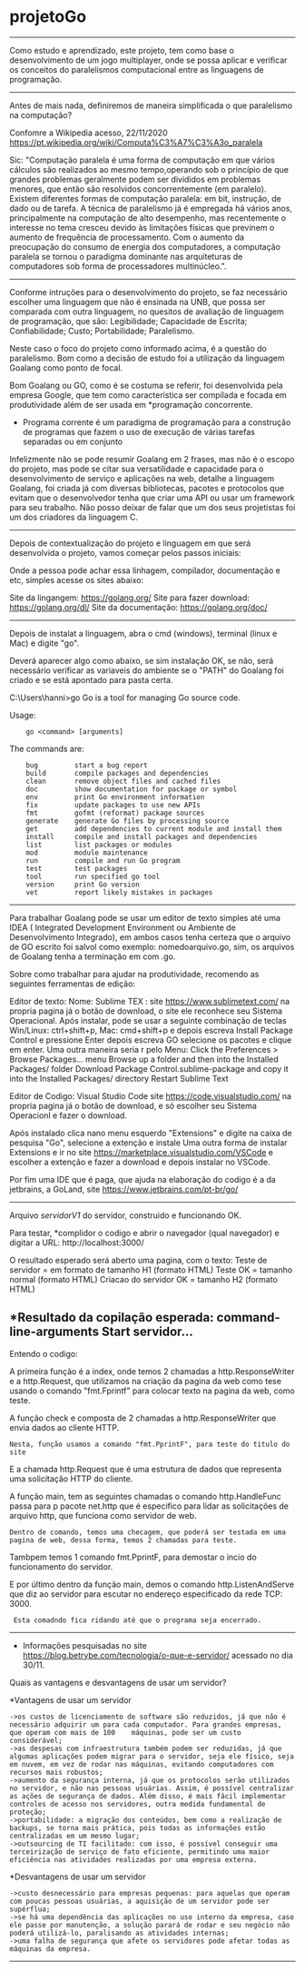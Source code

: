 # projetoGo
----------------------------------------------------------------------------------------------------------------------
Como estudo e aprendizado, este projeto, tem como base o desenvolvimento de um jogo multiplayer, onde se possa aplicar e verificar os conceitos do paralelismos computacional entre as linguagens de programação.

----------------------------------------------------------------------------------------------------------------------

Antes de mais nada, definiremos de maneira simplificada o que paralelismo na computação?

Confomre a Wikipedia acesso, 22/11/2020 <https://pt.wikipedia.org/wiki/Computa%C3%A7%C3%A3o_paralela>

Sic: "Computação paralela é uma forma de computação em que vários cálculos são realizados ao mesmo tempo,operando sob o princípio de que grandes problemas geralmente podem ser divididos em problemas menores, que então são resolvidos concorrentemente (em paralelo). Existem diferentes formas de computação paralela: em bit, instrução, de dado ou de tarefa. A técnica de paralelismo já é empregada há vários anos, principalmente na computação de alto desempenho, mas recentemente o interesse no tema cresceu devido às limitações físicas que previnem o aumento de frequência de processamento. Com o aumento da preocupação do consumo de energia dos computadores, a computação paralela se tornou o paradigma dominante nas arquiteturas de computadores sob forma de processadores multinúcleo.".

-----------------------------------------------------------------------------------------------------------------------
Conforme intruções para o desenvolvimento do projeto, se faz necessário escolher uma linguagem que não é ensinada na UNB, que possa ser comparada com outra linguagem, no quesitos de avaliação de linguagem de programação, que são: 
Legibilidade;
Capacidade de Escrita;
Confiabilidade; 
Custo;
Portabilidade; 
Paralelismo.

Neste caso o foco do projeto como informado acima, é a questão do paralelismo. Bom como a decisão de estudo foi a utilização da linguagem Goalang como ponto de focal.

Bom Goalang ou GO, como é se costuma se referir, foi desenvolvida pela empresa Google, que tem como característica ser compilada e focada em produtividade além de ser usada em *programação concorrente.

* Programa corrente é um paradigma de programação para a construção de programas que fazem o uso de execução de várias tarefas separadas ou em conjunto

Infelizmente não se pode resumir Goalang em 2 frases, mas não é o escopo do projeto, mas pode se citar sua versatilidade e capacidade para o desenvolvimento de serviço e aplicações na web, detalhe a linguagem Goalang, foi criada já com diversas bibliotecas, pacotes e protocolos que evitam que o desenvolvedor tenha que criar uma API ou usar um framework para seu trabalho. Não posso deixar de falar que um dos seus projetistas foi um dos criadores da linguagem C.

-----------------------------------------------------------------------------------------------------------------------
Depois de contextualização do projeto e linguagem em que será desenvolvida o projeto, vamos começar pelos passos iniciais:

Onde a pessoa pode achar essa linhagem, compilador, documentação e etc, simples acesse os sites abaixo:

Site da lingangem: https://golang.org/
Site para fazer download: https://golang.org/dl/
Site da documentação: https://golang.org/doc/

------------------------------------------------------------------------------------------------------------------------
 Depois de instalat a linguagem, abra o cmd (windows), terminal (linux e Mac) e digite "go".
 
 Deverá aparecer algo como abaixo, se sim instalação OK, se não, será necessário verificar as variaveis do ambiente se o "PATH" do Goalang foi criado e se está apontado para pasta certa.
 
 C:\Users\hanni>go
Go is a tool for managing Go source code.

Usage:

        go <command> [arguments]

The commands are:

        bug         start a bug report
        build       compile packages and dependencies
        clean       remove object files and cached files
        doc         show documentation for package or symbol
        env         print Go environment information
        fix         update packages to use new APIs
        fmt         gofmt (reformat) package sources
        generate    generate Go files by processing source
        get         add dependencies to current module and install them
        install     compile and install packages and dependencies
        list        list packages or modules
        mod         module maintenance
        run         compile and run Go program
        test        test packages
        tool        run specified go tool
        version     print Go version
        vet         report likely mistakes in packages

 
-------------------------------------------------------------------------------------------------------------------------------
Para trabalhar Goalang pode se usar um editor de texto simples até uma IDEA ( Integrated Development Environment ou Ambiente de Desenvolvimento Integrado), em ambos casos tenha certeza que o arquivo de GO escrito foi salvol como exemplo: nomedoarquivo.go, sim, os arquivos de Goalang tenha a terminação em com .go.

Sobre como trabalhar para ajudar na produtividade, recomendo as seguintes ferramentas de edição:

Editor de texto: Nome: Sublime TEX : site https://www.sublimetext.com/ na propria pagina já o botão de download, o site ele reconhece seu Sistema Operacional.
Após instalar, 
    pode se usar a seguinte combinação de teclas Win/Linux: ctrl+shift+p, Mac: cmd+shift+p e depois escreva Install Package Control e pressione Enter
    depois escreva GO selecione os pacotes e clique em enter.
Uma outra maneira seria r pelo Menu: 
    Click the Preferences > Browse Packages… menu
    Browse up a folder and then into the Installed Packages/ folder
    Download Package Control.sublime-package and copy it into the Installed Packages/ directory
    Restart Sublime Text

Editor de Codigo: Visual Studio Code site https://code.visualstudio.com/ na propria pagina já o botão de download, e só escolher seu Sistema Operacionl e fazer o download.

Após instalado clica nano menu esquerdo "Extensions" e digite na caixa de pesquisa "Go", selecione a extenção e instale
Uma outra forma de instalar Extensions e ir no site https://marketplace.visualstudio.com/VSCode e escolher a extenção e fazer a download e depois instalar no VSCode.

Por fim uma IDE que é paga, que ajuda na elaboração do codigo é a da jetbrains, a GoLand, site https://www.jetbrains.com/pt-br/go/

------------------------------------------------------------------------------------------------------------------------------------------------------------------

Arquivo *servidorV1* do servidor, construido e funcionando OK.

Para testar, *complidor o codigo e abrir o navegador (qual navegador) e digitar a URL: http://localhost:3000/

O resultado esperado será aberto uma pagina, com o texto: 
Teste de servidor = em formato de tamanho H1 (formato HTML)
Teste OK = tamanho normal (formato HTML)
Criacao do servidor OK = tamanho H2 (formato HTML)

*Resultado da copilação esperada: 
command-line-arguments
Start servidor...
---------------------------------------
Entendo o codigo:

A primeira função é a index, onde temos 2 chamadas a http.ResponseWriter e a http.Request, que utilizamos na criação da pagina da web como tese usando o comando "fmt.Fprintf" para colocar texto na pagina da web, como teste.

A função check e composta de 2 chamadas a http.ResponseWriter que envia dados ao cliente HTTP.
   
    Nesta, função usamos a comando "fmt.PprintF", para teste do titulo do site

E a chamada http.Request que é uma estrutura de dados que representa uma solicitação HTTP do cliente.

A função main, tem as seguintes chamadas o comando http.HandleFunc passa para p pacote net.http que é especifico para lidar as solicitações de arquivo http, que funciona como servidor de web.

    Dentro de comando, temos uma checagem, que poderá ser testada em uma pagina de web, dessa forma, temos 2 chamadas para teste.
    
Tambpem temos 1 comando fmt.PprintF, para demostar o incio do funcionamento do servidor.

E por último dentro da função main, demos o comando http.ListenAndServe que diz ao servidor para escutar no endereço especificado da rede TCP: 3000. 
 
     Esta comadndo fica ridando até que o programa seja encerrado.

------------------------
* Informações pesquisadas no site <https://blog.betrybe.com/tecnologia/o-que-e-servidor/> acessado no dia 30/11.

Quais as vantagens e desvantagens de usar um servidor?

*Vantagens de usar um servidor

    ->os custos de licenciamento de software são reduzidos, já que não é necessário adquirir um para cada computador. Para grandes empresas, que operam com mais de 100    máquinas, pode ser um custo considerável;
    ->as despesas com infraestrutura também podem ser reduzidas, já que algumas aplicações podem migrar para o servidor, seja ele físico, seja em nuvem, em vez de rodar nas máquinas, evitando computadores com recursos mais robustos;
    ->aumento da segurança interna, já que os protocolos serão utilizados no servidor, e não nas pessoas usuárias. Assim, é possível centralizar as ações de segurança de dados. Além disso, é mais fácil implementar controles de acesso nos servidores, outra medida fundamental de proteção;
    ->portabilidade: a migração dos conteúdos, bem como a realização de backups, se torna mais prática, pois todas as informações estão centralizadas em um mesmo lugar;
    ->outsourcing de TI facilitado: com isso, é possível conseguir uma terceirização de serviço de fato eficiente, permitindo uma maior eficiência nas atividades realizadas por uma empresa externa.
    
*Desvantagens de usar um servidor

    ->custo desnecessário para empresas pequenas: para aquelas que operam com poucas pessoas usuárias, a aquisição de um servidor pode ser supérflua;
    ->se há uma dependência das aplicações no uso interno da empresa, caso ele passe por manutenção, a solução parará de rodar e seu negócio não poderá utilizá-lo, paralisando as atividades internas;
    ->uma falha de segurança que afete os servidores pode afetar todas as máquinas da empresa.
    
---------------------------------------
